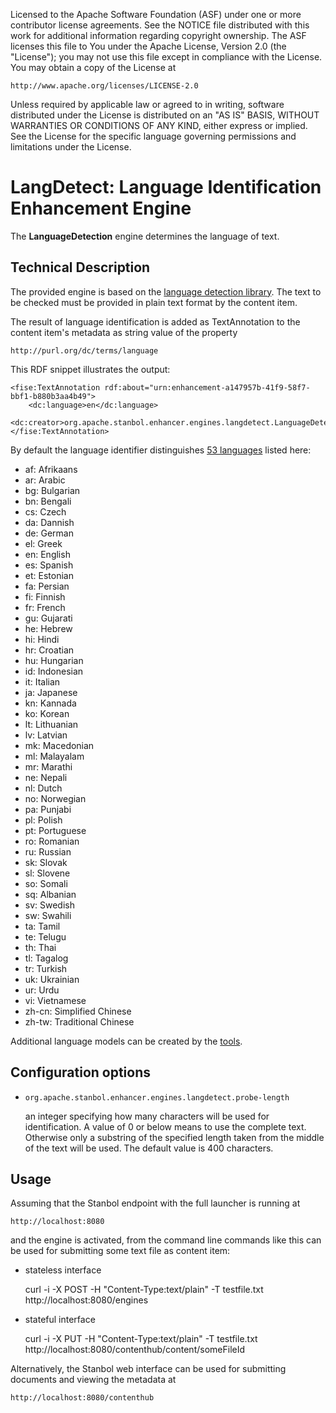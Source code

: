 Licensed to the Apache Software Foundation (ASF) under one or more
contributor license agreements.  See the NOTICE file distributed with
this work for additional information regarding copyright ownership.
The ASF licenses this file to You under the Apache License, Version 2.0
(the "License"); you may not use this file except in compliance with
the License.  You may obtain a copy of the License at

    http://www.apache.org/licenses/LICENSE-2.0

Unless required by applicable law or agreed to in writing, software
distributed under the License is distributed on an "AS IS" BASIS,
WITHOUT WARRANTIES OR CONDITIONS OF ANY KIND, either express or implied.
See the License for the specific language governing permissions and
limitations under the License.

# LangDetect: Language Identification Enhancement Engine

The **LanguageDetection** engine determines the language of text. 

## Technical Description

The provided engine is based on the [language detection library](http://code.google.com/p/language-detection/).
The text to be checked must be provided in plain text format by the content item.

The result of language identification is added as TextAnnotation to the content item's metadata as string value of the property

    http://purl.org/dc/terms/language

This RDF snippet illustrates the output:

    <fise:TextAnnotation rdf:about="urn:enhancement-a147957b-41f9-58f7-bbf1-b880b3aa4b49">
        <dc:language>en</dc:language>
        <dc:creator>org.apache.stanbol.enhancer.engines.langdetect.LanguageDetectionEnhancementEngine</dc:creator>
    </fise:TextAnnotation>


By default the language identifier distinguishes [53 languages](http://code.google.com/p/language-detection/wiki/LanguageList) listed here:

* af:	Afrikaans
* ar:	Arabic
* bg:	Bulgarian
* bn:	Bengali
* cs:	Czech
* da:	Dannish
* de:	German
* el:	Greek
* en:	English
* es:	Spanish
* et:	Estonian
* fa: Persian
* fi: Finnish
* fr: French
* gu: Gujarati
* he: Hebrew
* hi: Hindi
* hr: Croatian
* hu: Hungarian
* id: Indonesian
* it: Italian
* ja: Japanese
* kn: Kannada
* ko: Korean
* lt: Lithuanian
* lv: Latvian
* mk: Macedonian
* ml: Malayalam
* mr: Marathi
* ne: Nepali
* nl: Dutch
* no: Norwegian
* pa: Punjabi
* pl: Polish
* pt: Portuguese
* ro: Romanian
* ru: Russian
* sk: Slovak
* sl: Slovene
* so: Somali
* sq: Albanian
* sv: Swedish
* sw: Swahili
* ta: Tamil
* te: Telugu
* th: Thai
* tl: Tagalog
* tr: Turkish
* uk: Ukrainian
* ur: Urdu
* vi: Vietnamese
* zh-cn:	Simplified Chinese
* zh-tw:	Traditional Chinese

Additional language models can be created by the [tools](http://code.google.com/p/language-detection/wiki/Tools).

## Configuration options

* <pre><code>org.apache.stanbol.enhancer.engines.langdetect.probe-length</pre></code>

    an integer specifying how many characters will be used for
    identification. A value of 0 or below means to use the complete
    text. Otherwise only a substring of the specified length taken from the
    middle of the text will be used. The default value is 400 characters.

## Usage

Assuming that the Stanbol endpoint with the full launcher is running at

    http://localhost:8080

and the engine is activated, from the command line commands like this
can be used for submitting some text file as content item:

* stateless interface

    curl -i -X POST -H "Content-Type:text/plain" -T testfile.txt http://localhost:8080/engines

* stateful interface

    curl -i -X PUT -H "Content-Type:text/plain" -T testfile.txt http://localhost:8080/contenthub/content/someFileId

Alternatively, the Stanbol web interface can be used for submitting documents
and viewing the metadata at

    http://localhost:8080/contenthub

